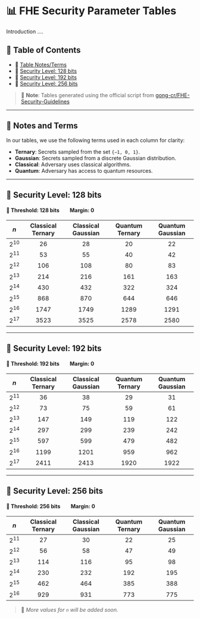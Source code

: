 # 📊 FHE Security Parameter Tables

Introduction ....

## 🧭 Table of Contents

- 🧠 [Table Notes/Terms](#-notes)
- 🔐 [Security Level: 128 bits](#-security-level-128-bits)
- 🔐 [Security Level: 192 bits](#-security-level-192-bits)
- 🔐 [Security Level: 256 bits](#-security-level-256-bits)
> 📎 **Note**: Tables generated using the official script from [gong-cr/FHE-Security-Guidelines](https://github.com/gong-cr/FHE-Security-Guidelines)
---

## 🧠 Notes and Terms
In our tables, we use the following terms used in each column for clarity:
- **Ternary**: Secrets sampled from the set `{−1, 0, 1}`.
- **Gaussian**: Secrets sampled from a discrete Gaussian distribution.
- **Classical**: Adversary uses classical algorithms.
- **Quantum**: Adversary has access to quantum resources.
---

## 🔐 Security Level: 128 bits
#### 🎯 **Threshold:** 128 bits  **Margin:** 0

|        **_n_**        | **Classical Ternary** | **Classical Gaussian** | **Quantum Ternary** | **Quantum Gaussian** |
|:---------------------:|:---------------------:|:----------------------:|:-------------------:|:--------------------:|
|    2<sup>10</sup>     |          26           |           28           |         20          |          22          |
|    2<sup>11</sup>     |          53           |           55           |         40          |          42          |
|    2<sup>12</sup>     |          106          |          108           |         80          |          83          |
|    2<sup>13</sup>     |          214          |          216           |         161         |         163          |
|    2<sup>14</sup>     |          430          |          432           |         322         |         324          |
|    2<sup>15</sup>     |          868          |          870           |         644         |         646          |
|    2<sup>16</sup>     |         1747          |          1749          |        1289         |         1291         |
|    2<sup>17</sup>     |         3523          |          3525          |        2578         |         2580         |
---




## 🔐 Security Level: 192 bits
#### 🎯 **Threshold:** 192 bits  **Margin:** 0

|        **_n_**        | **Classical Ternary** | **Classical Gaussian** | **Quantum Ternary** | **Quantum Gaussian** |
|:---------------------:|:---------------------:|:----------------------:|:-------------------:|:--------------------:|
|    2<sup>11</sup>     |          36           |           38           |         29          |          31          |
|    2<sup>12</sup>     |          73           |           75           |         59          |          61          |
|    2<sup>13</sup>     |          147          |          149           |         119         |         122          |
|    2<sup>14</sup>     |          297          |          299           |         239         |         242          |
|    2<sup>15</sup>     |          597          |          599           |         479         |         482          |
|    2<sup>16</sup>     |         1199          |          1201          |         959         |         962          |
|    2<sup>17</sup>     |         2411          |          2413          |        1920         |         1922         |

---

## 🔐 Security Level: 256 bits
#### 🎯 **Threshold:** 256 bits  **Margin:** 0

|        **_n_**        | **Classical Ternary** | **Classical Gaussian** | **Quantum Ternary** | **Quantum Gaussian** |
|:---------------------:|:---------------------:|:----------------------:|:-------------------:|:--------------------:|
|    2<sup>11</sup>     |          27           |           30           |         22          |          25          |
|    2<sup>12</sup>     |          56           |           58           |         47          |          49          |
|    2<sup>13</sup>     |          114          |          116           |         95          |          98          |
|    2<sup>14</sup>     |          230          |          232           |         192         |         195          |
|    2<sup>15</sup>     |          462          |          464           |         385         |         388          |
|    2<sup>16</sup>     |          929          |          931           |         773         |         775          |

> 🚧 *More values for `n` will be added soon.*